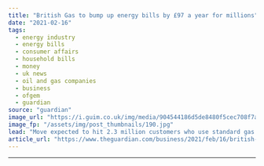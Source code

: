 ```yaml
---
title: "British Gas to bump up energy bills by £97 a year for millions"
date: "2021-02-16"
tags: 
  - energy industry
  - energy bills
  - consumer affairs
  - household bills
  - money
  - uk news
  - oil and gas companies
  - business
  - ofgem
  - guardian
source: "guardian"
image_url: "https://i.guim.co.uk/img/media/904544186d5de8480f5cec708f7a154769a4489b/0_209_3500_2099/master/3500.jpg?width=460&quality=85&auto=format&fit=max&s=4065f764a29a76da2db4a5f0d16ada55"
image_fp: "/assets/img/post_thumbnails/190.jpg"
lead: "Move expected to hit 2.3 million customers who use standard gas and electricity tariffMillions of British Gas customers will be asked to pay almost £100 a year more for their gas and electricity after the regulator lifted its cap on energy bills.The ..."
article_url: "https://www.theguardian.com/business/2021/feb/16/british-gas-to-bump-up-energy-bills-by-97-a-year-for-millions"
---
```


---
